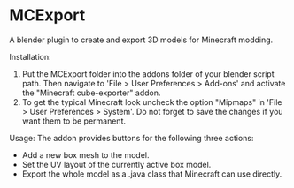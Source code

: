 # MCExport
A blender plugin to create and export 3D models for Minecraft modding.

Installation:
1) Put the MCExport folder into the addons folder of your blender script path.
Then navigate to 'File > User Preferences > Add-ons' and activate the "Minecraft cube-exporter" addon.
2) To get the typical Minecraft look uncheck the option "Mipmaps" in 'File > User Preferences > System'.
Do not forget to save the changes if you want them to be permanent.

Usage:
The addon provides buttons for the following three actions:
- Add a new box mesh to the model.
- Set the UV layout of the currently active box model.
- Export the whole model as a .java class that Minecraft can use directly.


